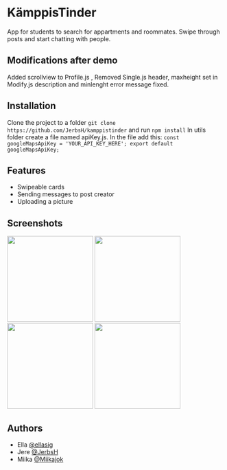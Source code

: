 # KämppisTinder

App for students to search for appartments and roommates. Swipe through posts and start chatting with people.

## Modifications after demo

Added scrollview to Profile.js , Removed Single.js header, maxheight set in Modify.js description and minlenght error message fixed.


## Installation

Clone the project to a folder ```git clone https://github.com/JerbsH/kamppistinder``` and run ```npm install```
In utils folder create a file named apiKey.js. In the file add this:
```const googleMapsApiKey = 'YOUR_API_KEY_HERE'; export default googleMapsApiKey;```

## Features

- Swipeable cards
- Sending messages to post creator
- Uploading a picture
## Screenshots
<img src="./assets/screenshots/login-screen.jpg" width="200"> <img src="./assets/screenshots/swipecards.jpg" width="200"> <img src="./assets/screenshots/mylikes.jpg" width="200"> <img src="./assets/screenshots/comments.jpg" width="200">


## Authors

- Ella [@ellasig](https://github.com/ellasig)
- Jere [@JerbsH](https://github.com/JerbsH)
- Miika [@Miikajok](https://github.com/MiikaJok)

